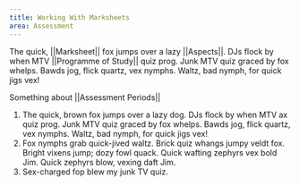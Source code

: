 ```yaml
---
title: Working With Marksheets
area: Assessment
---
```


The quick, ||Marksheet|| fox jumps over a lazy ||Aspects||. DJs flock by when MTV ||Programme of Study||  quiz prog. Junk MTV quiz graced by fox whelps. Bawds jog, flick quartz, vex nymphs. Waltz, bad nymph, for quick jigs vex! 

Something about ||Assessment Periods||

1. The quick, brown fox jumps over a lazy dog. DJs flock by when MTV ax quiz prog. Junk MTV quiz graced by fox whelps. Bawds jog, flick quartz, vex nymphs. Waltz, bad nymph, for quick jigs vex! 
2. Fox nymphs grab quick-jived waltz. Brick quiz whangs jumpy veldt fox. Bright vixens jump; dozy fowl quack. Quick wafting zephyrs vex bold Jim. Quick zephyrs blow, vexing daft Jim. 
3.  Sex-charged fop blew my junk TV quiz.
<!--stackedit_data:
eyJoaXN0b3J5IjpbLTE3NTA5NjYxNDYsLTE1OTIyNDcwNTddfQ
==
-->